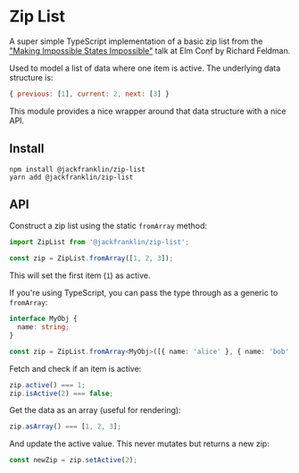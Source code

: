# Zip List

A super simple TypeScript implementation of a basic zip list from the ["Making Impossible States Impossible"](https://www.youtube.com/watch?v=IcgmSRJHu_8) talk at Elm Conf by Richard Feldman.

Used to model a list of data where one item is active. The underlying data structure is:

```js
{ previous: [1], current: 2, next: [3] }
```

This module provides a nice wrapper around that data structure with a nice API.

## Install

```
npm install @jackfranklin/zip-list
yarn add @jackfranklin/zip-list
```

## API

Construct a zip list using the static `fromArray` method:

```js
import ZipList from '@jackfranklin/zip-list';

const zip = ZipList.fromArray([1, 2, 3]);
```

This will set the first item (`1`) as active.

If you're using TypeScript, you can pass the type through as a generic to `fromArray`:

```ts
interface MyObj {
  name: string;
}

const zip = ZipList.fromArray<MyObj>([{ name: 'alice' }, { name: 'bob' }]);
```

Fetch and check if an item is active:

```js
zip.active() === 1;
zip.isActive(2) === false;
```

Get the data as an array (useful for rendering):

```js
zip.asArray() === [1, 2, 3];
```

And update the active value. This never mutates but returns a new zip:

```js
const newZip = zip.setActive(2);
```
